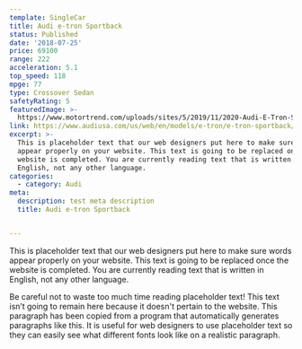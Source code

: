 ```yaml
---
template: SingleCar
title: Audi e-tron Sportback
status: Published
date: '2018-07-25'
price: 69100
range: 222
acceleration: 5.1
top_speed: 118
mpge: 77
type: Crossover Sedan
safetyRating: 5
featuredImage: >-
  https://www.motortrend.com/uploads/sites/5/2019/11/2020-Audi-E-Tron-Sportback-11.jpg
link: https://www.audiusa.com/us/web/en/models/e-tron/e-tron-sportback/2021/overview.html
excerpt: >-
  This is placeholder text that our web designers put here to make sure words
  appear properly on your website. This text is going to be replaced once the
  website is completed. You are currently reading text that is written in
  English, not any other language.
categories:
  - category: Audi
meta:
  description: test meta description
  title: Audi e-tron Sportback


---
```


This is placeholder text that our web designers put here to make sure words appear properly on your website. This text is going to be replaced once the website is completed. You are currently reading text that is written in English, not any other language.

Be careful not to waste too much time reading placeholder text! This text isn’t going to remain here because it doesn't pertain to the website. This paragraph has been copied from a program that automatically generates paragraphs like this. It is useful for web designers to use placeholder text so they can easily see what different fonts look like on a realistic paragraph.
